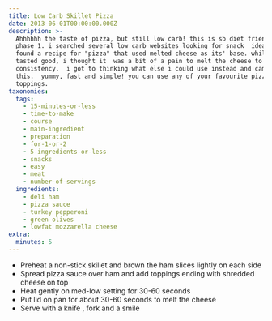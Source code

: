 ```yaml
---
title: Low Carb Skillet Pizza
date: 2013-06-01T00:00:00.000Z
description: >-
  Ahhhhhh the taste of pizza, but still low carb! this is sb diet friendly for
  phase 1. i searched several low carb websites looking for snack  ideas and
  found a recipe for "pizza" that used melted cheese as its' base. while it
  tasted good, i thought it  was a bit of a pain to melt the cheese to the right
  consistency.  i got to thinking what else i could use instead and came up with
  this.  yummy, fast and simple! you can use any of your favourite pizza
  toppings.
taxonomies:
  tags:
    - 15-minutes-or-less
    - time-to-make
    - course
    - main-ingredient
    - preparation
    - for-1-or-2
    - 5-ingredients-or-less
    - snacks
    - easy
    - meat
    - number-of-servings
  ingredients:
    - deli ham
    - pizza sauce
    - turkey pepperoni
    - green olives
    - lowfat mozzarella cheese
extra:
  minutes: 5
---
```

 - Preheat a non-stick skillet and brown the ham slices lightly on each side
 - Spread pizza sauce over ham and add toppings ending with shredded cheese on top
 - Heat gently on med-low setting for 30-60 seconds
 - Put lid on pan for about 30-60 seconds to melt the cheese
 - Serve with a knife , fork and a smile

